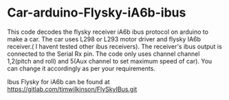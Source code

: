 # Car-arduino-Flysky-iA6b-ibus

This code decodes the flysky receiver iA6b ibus protocol on arduino to make a car. The car uses L298 or L293 motor driver and flysky IA6b receiver.( I havent tested other ibus receivers).
The receiver's ibus output is connected to the Serial Rx pin.
The code only uses channel channel 1,2(pitch and roll) and 5(Aux channel to set maximum speed of car). You can change it accordingly as per your requirements.

Ibus Flysky for iA6b can be found at https://gitlab.com/timwilkinson/FlySkyIBus.git
